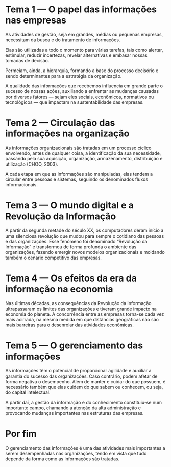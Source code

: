# Tema 1 — O papel das informações nas empresas

As atividades de gestão, seja em grandes, médias ou pequenas empresas, necessitam da busca e do tratamento de informações.

Elas são utilizadas a todo o momento para várias tarefas, tais como alertar, estimular, reduzir incertezas, revelar alternativas e embasar nossas tomadas de decisão.

Permeiam, ainda, a hierarquia, formando a base do processo decisório e sendo determinantes para a estratégia da organização.

A qualidade das informações que recebemos influencia em grande parte o sucesso de nossas ações, auxiliando a enfrentar as mudanças causadas por diversos fatores — sejam eles sociais, econômicos, normativos ou tecnológicos — que impactam na sustentabilidade das empresas.

# Tema 2 — Circulação das informações na organização

As informações organizacionais são tratadas em um processo cíclico envolvendo, antes de qualquer coisa, a identificação da sua necessidade, passando pela sua aquisição, organização, armazenamento, distribuição e utilização (CHOO, 2003).

A cada etapa em que as informações são manipuladas, elas tendem a circular entre pessoas e sistemas, seguindo os denominados fluxos informacionais.

# Tema 3 — O mundo digital e a Revolução da Informação

A partir da segunda metade do século XX, os computadores deram início a uma silenciosa revolução que mudou para sempre o cotidiano das pessoas e das organizações. Esse fenômeno foi denominado “Revolução da Informação” e transformou de forma profunda o ambiente das organizações, fazendo emergir novos modelos organizacionais e moldando também o cenário competitivo das empresas.

# Tema 4 — Os efeitos da era da informação na economia

Nas últimas décadas, as consequências da Revolução da Informação ultrapassaram os limites das organizações e tiveram grande impacto na economia do planeta. A concorrência entre as empresas torna-se cada vez mais acirrada, na mesma medida em que distâncias geográficas não são mais barreiras para o desenrolar das atividades econômicas.

# Tema 5 — O gerenciamento das informações

As informações têm o potencial de proporcionar agilidade e auxiliar a garantia do sucesso das organizações. Caso contrário, podem afetar de forma negativa o desempenho. Além de manter e cuidar do que possuem, é necessário também que elas cuidem do que sabem ou conhecem, ou seja, do capital intelectual.

A partir daí, a gestão da informação e do conhecimento constituiu-se num importante campo, chamando a atenção da alta administração e provocando mudanças importantes nas estruturas das empresas.

# Por fim

O gerenciamento das informações é uma das atividades mais importantes a serem desempenhadas nas organizações, tendo em vista que tudo depende da forma como as informações são tratadas.
